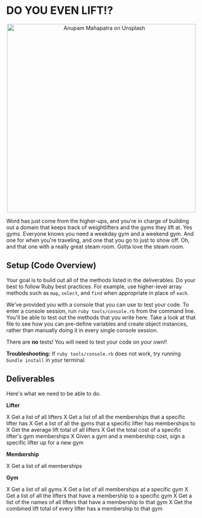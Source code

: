 # DO YOU EVEN LIFT!?

<p align="center">
  <img src="https://curriculum-content.s3.amazonaws.com/module-1/ruby-oo-relationships/gym-membership-exercise/Image_122_GymGoers.png" alt="Anupam Mahapatra on Unsplash" width="500"/>
</p>

Word has just come from the higher-ups, and you're in charge of building out a domain that keeps track of weightlifters and the gyms they lift at.  Yes gyms. Everyone knows you need a weekday gym and a weekend gym. And one for when you're traveling, and one that you go to just to show off.  Oh, and that one with a really great steam room.  Gotta love the steam room.

## Setup (Code Overview)

Your goal is to build out all of the methods listed in the deliverables. Do your best to follow Ruby best practices. For example, use higher-level array methods such as `map`, `select`, and `find` when appropriate in place of `each`.

We've provided you with a console that you can use to test your code. To enter a console session, run `ruby tools/console.rb` from the command line. You'll be able to test out the methods that you write here. Take a look at that file to see how you can pre-define variables and create object instances, rather than manually doing it in every single console session.

There are **no** tests! You will need to test your code on your own!!

**Troubleshooting:** If `ruby tools/console.rb` does not work, try running `bundle install` in your terminal.

## Deliverables

Here's what we need to be able to do.

**Lifter**

  X Get a list of all lifters
  X Get a list of all the memberships that a specific lifter has
  X  Get a list of all the gyms that a specific lifter has memberships to
  X Get the average lift total of all lifters
  X Get the total cost of a specific lifter's gym memberships
  X Given a gym and a membership cost, sign a specific lifter up for a new gym

**Membership**

  X Get a list of all memberships

**Gym**

  X Get a list of all gyms
  X Get a list of all memberships at a specific gym
  X Get a list of all the lifters that have a membership to a specific gym
  X Get a list of the names of all lifters that have a membership to that gym
  X Get the combined lift total of every lifter has a membership to that gym
